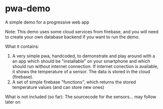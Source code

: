 # pwa-demo
A simple demo for a progressive web app

Note: This demo uses some cloud services from firebase, and you will need to create your own database backend if you want to run the demo.

What it contains:
1) A very simple pwa, handcoded, to demonstrate and play around with a an app which should be "installable" on your smartphone and which should run without internet connection. If internet conection is available, it shows the temperature of a sensor. The data is stored in the cloud (firebase).
2) A set of simple firebase "functions", which returns the stored temperature values (and can store new ones)

What is not included (so far): The sourcecode for the sensors... may follow later on
